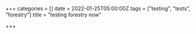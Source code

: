 +++
categories = []
date = 2022-01-25T05:00:00Z
tags = ["testing", "tests", "forestry"]
title = "testing forestry now"

+++
